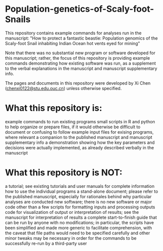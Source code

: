 # Population-genetics-of-Scaly-foot-Snails
This repository contains example commands for analyses run in the manuscript:
"How to protect a fantastic beastie: Population genomics of the Scaly-foot Snail inhabiting Indian Ocean hot vents eyed for mining"

Note that there was no substantial new program or software developed for this manuscript; rather, the focus of this repository is providing example commands demonstrating how existing software was run, as a supplement to the verbal explanations in the manuscript and manuscript supplementary info.

The pages and documents in this repository were developed by Xi Chen (chenxi0122@stu.edu.ouc.cn) unless otherwise specified.

# What this repository is:
example commands to run existing programs
small scripts in R and python to help organize or prepare files, if it would otherwise be difficult to document or confusing to follow
example input files for exising programs, where relevant
a companion to the published manuscript and manuscript supplementary info
a demonstration showing how the key parameters and decisions were actually implemented, as already described verbally in the manuscript

# What this repository is NOT:
a tutorial; see existing tutorials and user manuals for complete information how to use the individual programs
a stand-alone document; please refer to the published manuscript, especially for rationales behind why particular analyses are conducted
new software; there is no new software or major code other than a few scripts for formatting inputs and processing outputs
code for visualization of output or interpretation of results; see the manuscript for interpretation of results
a complete start-to-finish guide that can be run by anyone with no modifications; in particular, the scripts have been simplified and made more generic to facilitate comprehension, with the caveat that file paths would need to be specified carefully and other minor tweaks may be necessary in order for the commands to be successfully re-run by a third-party user
